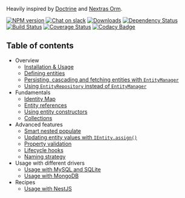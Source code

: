 Heavily inspired by [Doctrine](https://www.doctrine-project.org/) and [Nextras Orm](https://nextras.org/orm/).

[![NPM version](https://img.shields.io/npm/v/mikro-orm.svg)](https://www.npmjs.com/package/mikro-orm)
[![Chat on slack](https://img.shields.io/badge/chat-on%20slack-blue.svg)](https://join.slack.com/t/mikroorm/shared_invite/enQtNTM1ODYzMzM4MDk3LTBmZDNlODBhYjcxNGZlMTkyYzJmODAwMDhjODc0ZTM2MzQ2Y2VkOGM0ODYzYTJjMDRiZDdjMmIxYjI2OTY0Y2U)
[![Downloads](https://img.shields.io/npm/dm/mikro-orm.svg)](https://www.npmjs.com/package/mikro-orm)
[![Dependency Status](https://david-dm.org/B4nan/mikro-orm.svg)](https://david-dm.org/B4nan/mikro-orm)
[![Build Status](https://travis-ci.com/B4nan/mikro-orm.svg?branch=master)](https://travis-ci.com/B4nan/mikro-orm)
[![Coverage Status](https://img.shields.io/coveralls/B4nan/mikro-orm.svg)](https://coveralls.io/r/B4nan/mikro-orm?branch=master)
[![Codacy Badge](https://api.codacy.com/project/badge/Grade/4fc24bb70323474180b67bc14838c416)](https://app.codacy.com/app/B4nan/mikro-orm?utm_source=github.com&utm_medium=referral&utm_content=B4nan/mikro-orm&utm_campaign=Badge_Grade_Settings)

## Table of contents

- Overview
  - [Installation & Usage](installation.md)
  - [Defining entities](defining-entities.md)
  - [Persisting, cascading and fetching entities with `EntityManager`](entity-manager.md)
  - [Using `EntityRepository` instead of `EntityManager`](repositories.md)
- Fundamentals
  - [Identity Map](identity-map.md)
  - [Entity references](entity-references.md)
  - [Using entity constructors](entity-constructors.md)
  - [Collections](collections.md)
- Advanced features
  - [Smart nested populate](nested-populate.md)
  - [Updating entity values with `IEntity.assign()`](entity-helper.md)
  - [Property validation](property-validation.md)
  - [Lifecycle hooks](lifecycle-hooks.md)
  - [Naming strategy](naming-strategy.md)
- Usage with different drivers
  - [Usage with MySQL and SQLite](usage-with-sql.md)
  - [Usage with MongoDB](usage-with-mongo.md)
- Recipes
  - [Usage with NestJS](usage-with-nestjs.md)
